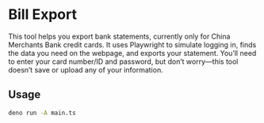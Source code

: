 # Bill Export

This tool helps you export bank statements, currently only for China Merchants
Bank credit cards. It uses Playwright to simulate logging in, finds the data you
need on the webpage, and exports your statement. You’ll need to enter your card
number/ID and password, but don’t worry—this tool doesn’t save or upload any of
your information.

## Usage

```bash
deno run -A main.ts
```